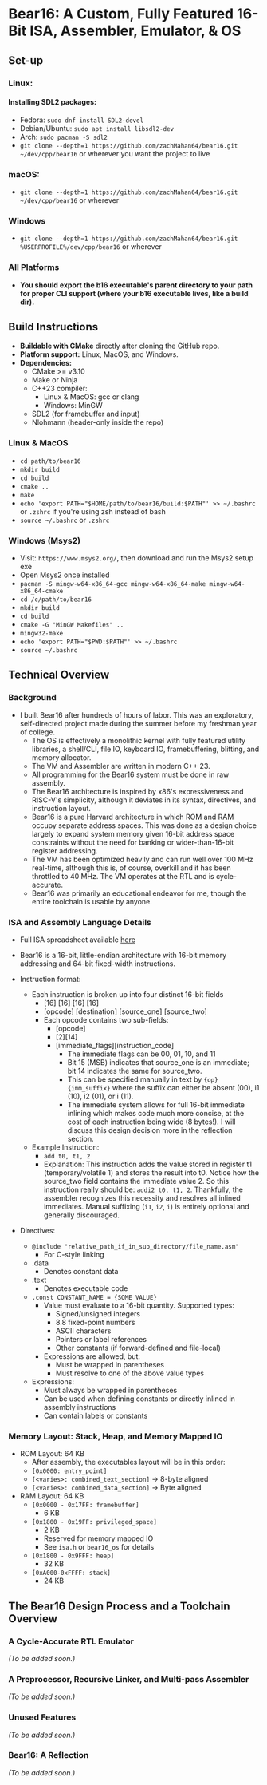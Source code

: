 # Bear16: A Custom, Fully Featured 16-Bit ISA, Assembler, Emulator, & OS
## Set-up
### Linux:
#### Installing SDL2 packages:
- Fedora:        `sudo dnf install SDL2-devel`
- Debian/Ubuntu: `sudo apt install libsdl2-dev`
- Arch:          `sudo pacman -S sdl2`
- `git clone --depth=1 https://github.com/zachMahan64/bear16.git ~/dev/cpp/bear16` or wherever you want the project to live
### macOS:
- `git clone --depth=1 https://github.com/zachMahan64/bear16.git ~/dev/cpp/bear16` or wherever
### Windows
- `git clone --depth=1 https://github.com/zachMahan64/bear16.git %USERPROFILE%/dev/cpp/bear16` or wherever
### All Platforms
- **You should export the b16 executable's parent directory to your path for proper CLI support (where your b16 executable lives, like a build dir).**
## Build Instructions
- **Buildable with CMake** directly after cloning the GitHub repo.
- **Platform support:** Linux, MacOS, and Windows.
- **Dependencies:**
  - CMake >= v3.10
  - Make or Ninja
  - C++23 compiler:
     - Linux & MacOS: gcc or clang
     - Windows: MinGW
  - SDL2 (for framebuffer and input)
  - Nlohmann (header-only inside the repo)
### Linux & MacOS
- `cd path/to/bear16`
- `mkdir build`
- `cd build`
- `cmake ..`
- `make`
- `echo 'export PATH="$HOME/path/to/bear16/build:$PATH"' >> ~/.bashrc` or `.zshrc` if you're using zsh instead of bash
- `source ~/.bashrc` or `.zshrc`
### Windows (Msys2)
- Visit: `https://www.msys2.org/`, then download and run the Msys2 setup exe
- Open Msys2 once installed
- `pacman -S mingw-w64-x86_64-gcc mingw-w64-x86_64-make mingw-w64-x86_64-cmake`
- `cd /c/path/to/bear16`
- `mkdir build`
- `cd build`
- `cmake -G "MinGW Makefiles" ..`
- `mingw32-make`
- `echo 'export PATH="$PWD:$PATH"' >> ~/.bashrc`
- `source ~/.bashrc`
## Technical Overview
### Background
- I built Bear16 after hundreds of hours of labor. This was an exploratory, self-directed project made during the summer before my freshman year of college.
    - The OS is effectively a monolithic kernel with fully featured utility libraries, a shell/CLI, file IO, keyboard IO,
      framebuffering, blitting, and memory allocator.
    - The VM and Assembler are written in modern C++ 23.
    - All programming for the Bear16 system must be done in raw assembly.
    - The Bear16 architecture is inspired by x86's expressiveness and RISC-V's simplicity, although it deviates in its syntax, directives, and instruction layout.
    - Bear16 is a pure Harvard architecture in which ROM and RAM occupy separate address spaces. This
      was done as a design choice largely to expand system memory given 16-bit address space constraints without
      the need for banking or wider-than-16-bit register addressing.
    - The VM has been optimized heavily and can run well over 100 MHz real-time, although this is, of course, overkill and
      it has been throttled to 40 MHz. The VM operates at the RTL and is cycle-accurate.
    - Bear16 was primarily an educational endeavor for me, though the entire toolchain is usable by anyone.
### ISA and Assembly Language Details
- Full ISA spreadsheet available [here](https://docs.google.com/spreadsheets/d/1skLFHBtt_hR7RHbrW7IGVIHvV-CCc16sBRJoc0tyrCA/edit?usp=sharing)
- Bear16 is a 16-bit, little-endian architecture with 16-bit memory addressing and 64-bit fixed-width instructions.
- Instruction format:
  - Each instruction is broken up into four distinct 16-bit fields
    - [16] [16] [16] [16]
    - [opcode] [destination] [source_one] [source_two]
    - Each opcode contains two sub-fields:
      - [opcode]
      - [2][14]
      - [immediate_flags][instruction_code]
        - The immediate flags can be 00, 01, 10, and 11
        - Bit 15 (MSB) indicates that source_one is an immediate; bit 14 indicates the same for source_two.
        - This can be specified manually in text by `{op}{imm_suffix}` where the suffix can either be absent (00), i1 (10), i2 (01), or i (11).
        - The immediate system allows for full 16-bit immediate inlining which makes code much more concise, at the cost of each instruction being wide (8 bytes!). I will discuss this design decision more in the reflection section.
  - Example Instruction:
    - `add t0, t1, 2`
    - Explanation: This instruction adds the value stored in register t1 (temporary/volatile 1) and stores the result into t0. Notice how the source_two field contains the immediate value 2. So this instruction really should be: `addi2 t0, t1, 2`. Thankfully, the assembler recognizes this necessity and resolves all inlined immediates. Manual suffixing (`i1`, `i2`, `i`) is entirely optional and generally discouraged.

- Directives:
  - `@include "relative_path_if_in_sub_directory/file_name.asm"`
    - For C-style linking
  - .data
    - Denotes constant data
  - .text
    - Denotes executable code
  - `.const CONSTANT_NAME = {SOME VALUE}`
      - Value must evaluate to a 16-bit quantity. Supported types:
          - Signed/unsigned integers
          - 8.8 fixed-point numbers
          - ASCII characters
          - Pointers or label references
          - Other constants (if forward-defined and file-local)
      - Expressions are allowed, but:
          - Must be wrapped in parentheses
          - Must resolve to one of the above value types
  - Expressions:
    - Must always be wrapped in parentheses
    - Can be used when defining constants or directly inlined in assembly instructions
    - Can contain labels or constants

### Memory Layout: Stack, Heap, and Memory Mapped IO
- ROM Layout: 64 KB
    - After assembly, the executables layout will be in this order:
    - `[0x0000: entry_point]`
    - `[<varies>: combined_text_section]` → 8-byte aligned
    - `[<varies>: combined_data_section]` → Byte aligned
- RAM Layout: 64 KB
    - `[0x0000 - 0x17FF: framebuffer]`
      - 6 KB
    - `[0x1800 - 0x19FF: privileged_space]`
      - 2 KB
      - Reserved for memory mapped IO
      - See `isa.h` or `bear16_os` for details
    - `[0x1800 - 0x9FFF: heap]`
      - 32 KB
    - `[0xA000-0xFFFF: stack]`
      - 24 KB

## The Bear16 Design Process and a Toolchain Overview

### A Cycle-Accurate RTL Emulator
*(To be added soon.)*

### A Preprocessor, Recursive Linker, and Multi-pass Assembler
*(To be added soon.)*

### Unused Features
*(To be added soon.)*

### Bear16: A Reflection
*(To be added soon.)*
